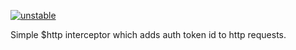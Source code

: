 [![unstable](http://badges.github.io/stability-badges/dist/unstable.svg)](http://github.com/badges/stability-badges)

Simple $http interceptor which adds auth token id to http requests.